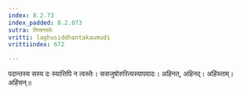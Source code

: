 ```yaml
---
index: 8.2.73
index_padded: 8.2.073
sutra: तिप्यनस्तेः
vritti: laghusiddhantakaumudi
vrittiindex: 672

---
```

पदान्तस्य सस्य दः स्यात्तिपि न त्वस्तेः। ससजुषोरुरित्यस्यापवादः। अहिनत्, अहिनद्। अहिंस्ताम्। अहिंसन्॥